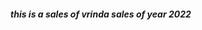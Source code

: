 <html>

<head>
  
</head>

<body>
  <h5>
    this is a sales of vrinda sales of year 2022
  </h5>
 
</body>
</html>
